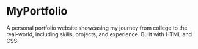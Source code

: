 # MyPortfolio
A personal portfolio website showcasing my journey from college to the real-world, including skills, projects, and experience. Built with HTML and CSS.
